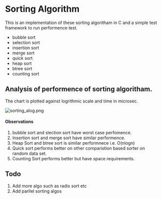 # Sorting Algorithm 
This is an implementation of these sorting algoritham in C and a simple test framework to run performence test.
* bubble sort
* selection sort
* insertion sort
* merge sort
* quick sort
* heap sort
* btree sort
* counting sort



##  Analysis of performence of sorting algoritham. 
The chart is plotted against logrithmic scale and time in microsec. 

![sorting_alog.png](https://github.com/pankajku9/SortingAlgo/blob/master/sorting.png)
#### Observations
1. bubble sort and slection sort have worst case perfomence.
2. Insertion sort and merge sort have similar performence.
3. Heap Sort and btree sort is similar performnece i.e. O(nlogn)
4. Quick sort performs better on other comparistion based sorter on random data set.
5. Counting Sort performs better but have space requirements.
## Todo
1. Add more algo such as radix sort etc
2. Add parllel sorting algos

